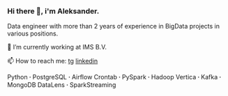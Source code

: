### Hi there 👋, i'm Aleksander.

Data engineer with more than 2 years of experience in BigData projects in various positions.



🔭 I’m currently working at IMS B.V.

📫 How to reach me: [tg](https://t.me/atsinam) [linkedin](www.linkedin.com/in/atsinam/)

Python 𐤟 PostgreSQL 𐤟 Airflow Crontab 𐤟 PySpark 𐤟 Hadoop Vertica 𐤟 Kafka 𐤟 MongoDB DataLens 𐤟 SparkStreaming
<!--
**sandro-tsin/sandro-tsin** is a ✨ _special_ ✨ repository because its `README.md` (this file) appears on your GitHub profile.

Here are some ideas to get you started:

- 
- 🌱 I’m currently learning ...
- 👯 I’m looking to collaborate on ...
- 🤔 I’m looking for help with ...
- 💬 Ask me about ...
- 📫 How to reach me: ...
- 😄 Pronouns: ...
- ⚡ Fun fact: ...
-->
